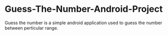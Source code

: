 # Guess-The-Number-Android-Project
Guess the number is a simple android application used to guess the number between perticular range. 
